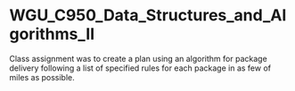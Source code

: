 # WGU_C950_Data_Structures_and_Algorithms_II

Class assignment was to create a plan using an algorithm for package delivery following a list of specified rules for each package in as few of miles as
possible.
